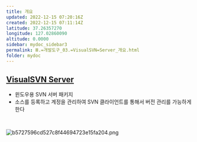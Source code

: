 ```yaml
---
title: 개요
updated: 2022-12-15 07:20:16Z
created: 2022-12-15 07:11:14Z
latitude: 37.26357270
longitude: 127.02860090
altitude: 0.0000
sidebar: mydoc_sidebar3
permalink: Ⅲ.=개발도구_03.=VisualSVN=Server_개요.html
folder: mydoc
---
```


## [VisualSVN Server](https://www.visualsvn.com/server/)
- 윈도우용 SVN 서버 패키지
- 소스를 등록하고 계정을 관리하여 SVN 클라이언트를 통해서 버전 관리를 가능하게 한다
<br>

![b5727596cd527c8f44694723e15fa204.png](../../resources/b5727596cd527c8f44694723e15fa204.png)
